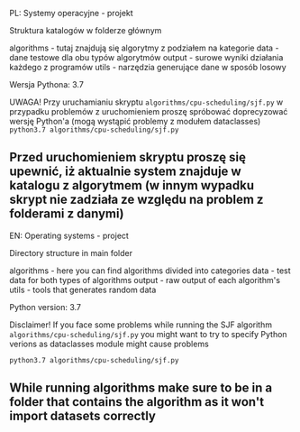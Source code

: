 PL: Systemy operacyjne - projekt

Struktura katalogów w folderze głównym

algorithms - tutaj znajdują się algorytmy z podziałem na kategorie
data - dane testowe dla obu typów algorytmów
output - surowe wyniki działania każdego z programów
utils - narzędzia generujące dane w sposób losowy

Wersja Pythona: 3.7

UWAGA!
Przy uruchamianiu skryptu `algorithms/cpu-scheduling/sjf.py` w przypadku problemów z uruchomieniem proszę spróbować doprecyzować wersję 
Python'a (mogą wystąpić problemy z modułem dataclasses)
`python3.7 algorithms/cpu-scheduling/sjf.py`

Przed uruchomieniem skryptu proszę się upewnić, iż aktualnie system znajduje w katalogu z algorytmem (w innym wypadku skrypt nie 
zadziała ze względu na problem z folderami z danymi)
-----------------------------------------------------------
EN:
Operating systems - project

Directory structure in main folder

algorithms - here you can find algorithms divided into categories
data - test data for both types of algorithms
output - raw output of each algorithm's 
utils - tools that generates random data

Python version: 3.7

Disclaimer!
If you face some problems while running the SJF algorithm `algorithms/cpu-scheduling/sjf.py` you might want to try to specify Python 
verions as dataclasses module might cause problems

`python3.7 algorithms/cpu-scheduling/sjf.py`

While running algorithms make sure to be in a folder that contains the algorithm as it won't import datasets correctly
-----------------------------------------------------------

